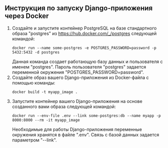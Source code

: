 ## Инструкция по запуску Django-приложения через Docker

1. Создайте и запустите контейнер PostgreSQL на базе стандартного образа "postgres" из https://hub.docker.com/_/postgres следующей командой:
    ```shell
    docker run --name some-postgres -e POSTGRES_PASSWORD=password -p 5432:5432 -d postgres
    ```
    Данная команда создает работающую базу данных и пользователя с именем "postgres". Пароль пользователя "postgres" задается переменной окружения "POSTGRES_PASSWORD=password".
2. Создайте образ вашего Django-приложения из Docker-файла с помощью команды:
    ```shell
    docker build -t myapp_image .
    ```
3. Запустите контейнер вашего Django-приложения на основе созданного вами образа следующей командой:
   ```shell
   docker run --env-file .env --link some-postgres:db --name myapp -p 8000:8000 --rm -it myapp_image
   ```
   Необходимые для работы Django-приложения переменные окружения хранятся в файле ".env". Связь с базой данных задается параметром "--link".